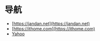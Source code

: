# 导航

- [https://jandan.net](https://jandan.net)
- [https://ithome.com](https://ithome.com)
- [Yahoo](https://search.yahoo.co.jp)
